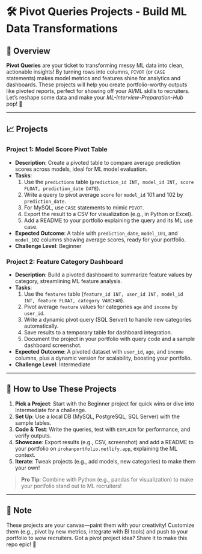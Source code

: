 # 🛠️ Pivot Queries Projects - Build ML Data Transformations

## 🌟 Overview

**Pivot Queries** are your ticket to transforming messy ML data into clean, actionable insights! By turning rows into columns, `PIVOT` (or `CASE` statements) makes model metrics and features shine for analytics and dashboards. These projects will help you create portfolio-worthy outputs like pivoted reports, perfect for showing off your AI/ML skills to recruiters. Let’s reshape some data and make your *ML-Interview-Preparation-Hub* pop! 🚀

---

## 📈 Projects

### Project 1: Model Score Pivot Table
- **Description**: Create a pivoted table to compare average prediction scores across models, ideal for ML model evaluation.
- **Tasks**:
  1. Use the `predictions` table (`prediction_id INT, model_id INT, score FLOAT, prediction_date DATE`).
  2. Write a query to pivot average `score` for `model_id` 101 and 102 by `prediction_date`.
  3. For MySQL, use `CASE` statements to mimic `PIVOT`.
  4. Export the result to a CSV for visualization (e.g., in Python or Excel).
  5. Add a README to your portfolio explaining the query and its ML use case.
- **Expected Outcome**: A table with `prediction_date`, `model_101`, and `model_102` columns showing average scores, ready for your portfolio.
- **Challenge Level**: Beginner

### Project 2: Feature Category Dashboard
- **Description**: Build a pivoted dashboard to summarize feature values by category, streamlining ML feature analysis.
- **Tasks**:
  1. Use the `features` table (`feature_id INT, user_id INT, model_id INT, feature FLOAT, category VARCHAR`).
  2. Pivot average `feature` values for categories `age` and `income` by `user_id`.
  3. Write a dynamic pivot query (SQL Server) to handle new categories automatically.
  4. Save results to a temporary table for dashboard integration.
  5. Document the project in your portfolio with query code and a sample dashboard screenshot.
- **Expected Outcome**: A pivoted dataset with `user_id`, `age`, and `income` columns, plus a dynamic version for scalability, boosting your portfolio.
- **Challenge Level**: Intermediate

---

## 🚀 How to Use These Projects

1. **Pick a Project**: Start with the Beginner project for quick wins or dive into Intermediate for a challenge.
2. **Set Up**: Use a local DB (MySQL, PostgreSQL, SQL Server) with the sample tables.
3. **Code & Test**: Write the queries, test with `EXPLAIN` for performance, and verify outputs.
4. **Showcase**: Export results (e.g., CSV, screenshot) and add a README to your portfolio on `irohanportfolio.netlify.app`, explaining the ML context.
5. **Iterate**: Tweak projects (e.g., add models, new categories) to make them your own!

> **Pro Tip**: Combine with Python (e.g., pandas for visualization) to make your portfolio stand out to ML recruiters!

---

## 📝 Note

These projects are your canvas—paint them with your creativity! Customize them (e.g., pivot by new metrics, integrate with BI tools) and push to your portfolio to wow recruiters. Got a pivot project idea? Share it to make this repo epic! 🌟